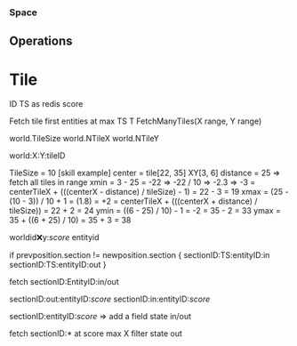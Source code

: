 ### Space

## Operations

# Tile

ID
TS as redis score

Fetch tile first entities at max TS T
FetchManyTiles(X range, Y range)

world.TileSize
world.NTileX
world.NTileY

world:X:Y:tileID

TileSize = 10
[skill example]
center = tile[22, 35] XY[3, 6]
distance = 25
=> fetch all tiles in range
xmin = 3 - 25 = -22 => -22 / 10 => -2.3 => -3
     = centerTileX + (((centerX - distance) / tileSize) - 1)
     = 22 - 3 = 19
xmax = (25 - (10 - 3)) / 10 + 1 = (1.8) = +2
     = centerTileX + (((centerX + distance) / tileSize))
     = 22 + 2 = 24
ymin = ((6 - 25) / 10) - 1 = -2
     = 35 - 2 = 33
ymax = 35 + ((6 + 25) / 10)
     = 35 + 3 = 38

worldid:x:y:*score*
entityid

if prevposition.section !=  newposition.section {
     sectionID:TS:entityID:in
     sectionID:TS:entityID:out
}

fetch sectionID:EntityID:in/out

sectionID:out:entityID:*score*
sectionID:in:entityID:*score*

sectionID:entityID:*score* => add a field state in/out

fetch sectionID:* at score max X
filter state out

